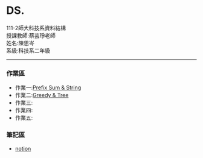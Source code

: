 # DS.
<div>111-2師大科技系資料結構</div>
<div>授課教師:蔡芸琤老師</div>
<div>姓名:陳思岑</div>
<div>系級:科技系二年級</div>

<hr></hr>

<h3>作業區</h3>
<ul>
  <li>作業一:<a href="https://www.youtube.com/watch?v=3p-NAOAY1M0">Prefix Sum & String</a></li>
  <li>作業二:<a href="https://youtu.be/6CdNHIYnR_8">Greedy & Tree</a></li>
  <li>作業三:</li>
  <li>作業四:</li>
  <li>作業五:</li>
</ul>

<h3>筆記區</h3>
<ul>
<li><a href="https://golden-flax-417.notion.site/cb2bc375d45d40f98ce7729c6e673095">notion</a></li>
</ul>
